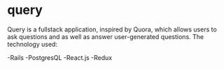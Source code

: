 # query

Query is a fullstack application, inspired by Quora, which allows users to ask questions and as well as answer user-generated questions.  The technology used:

-Rails
-PostgresQL
-React.js
-Redux
